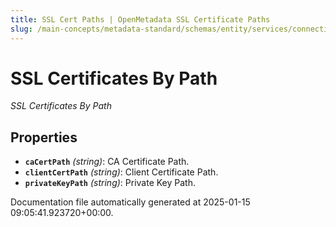 ```yaml
---
title: SSL Cert Paths | OpenMetadata SSL Certificate Paths
slug: /main-concepts/metadata-standard/schemas/entity/services/connections/common/sslcertpaths
---
```


# SSL Certificates By Path

*SSL Certificates By Path*

## Properties

- **`caCertPath`** *(string)*: CA Certificate Path.
- **`clientCertPath`** *(string)*: Client Certificate Path.
- **`privateKeyPath`** *(string)*: Private Key Path.


Documentation file automatically generated at 2025-01-15 09:05:41.923720+00:00.
